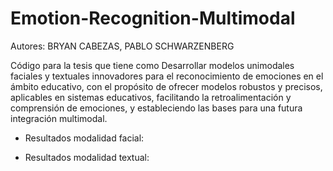 # Emotion-Recognition-Multimodal

Autores: BRYAN CABEZAS, PABLO SCHWARZENBERG

Código para la tesis que tiene como  Desarrollar modelos unimodales faciales y textuales innovadores para el reconocimiento de emociones en el ámbito educativo, con el propósito de ofrecer modelos robustos y precisos, aplicables en sistemas educativos, facilitando la retroalimentación y comprensión de emociones, y estableciendo las bases para una futura integración multimodal.

- Resultados modalidad facial:


- Resultados modalidad textual:




